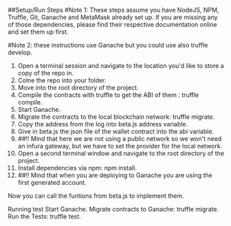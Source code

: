 ##Setup/Run Steps
#Note 1: These steps assume you have NodeJS, NPM, Truffle, Git, Ganache and MetaMask already set up. If you are missing any of those dependencies, please find their respective documentation online and set them up first.

#Note 2: these instructions use Ganache but you could use also truffle develop.

1. Open a terminal session and navigate to the location you'd like to store a copy of the repo in.
2. Colne the repo into your folder.
3. Move into the root directory of the project.
4. Compile the contracts with truffle to get the ABI of them : truffle compile.
5. Start Ganache.
6. Migrate the contracts to the local blockchain network: truffle migrate.
7. Copy the address from the log into beta.js address variable.
8. Give in beta.js the json file of the wallet contract into the abi variable.
9. ##!! Mind that here we are not using a public network so we won't need an infura gateway, but we have to set the provider for the local network.
10. Open a second terminal window and navigate to the root directory of the project.
11. Install dependencies via npm: npm install.
12. ##!! Mind that when you are deploying to Ganache you are using the first generated account.
 
 Now you can call the funtions from beta.js to implement them.

Running test
Start Ganache.
Migrate contracts to Ganache: truffle migrate.
Run the Tests: truffle test.
